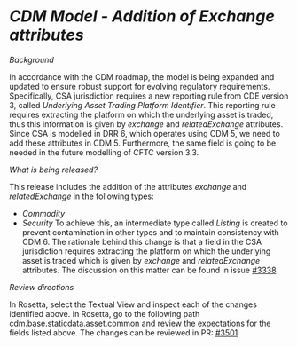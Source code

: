 # _CDM Model - Addition of Exchange attributes_

_Background_

In accordance with the CDM roadmap, the model is being expanded and updated to ensure robust support for evolving regulatory requirements. Specifically, CSA jurisdiction requires a new reporting rule from CDE version 3, called _Underlying Asset Trading Platform Identifier_. This reporting rule requires extracting the platform on which the underlying asset is traded, thus this information is given by _exchange_ and _relatedExchange_ attributes. Since CSA is modelled in DRR 6, which operates using CDM 5, we need to add these attributes in CDM 5. Furthermore, the same field is going to be needed in the future modelling of CFTC version 3.3.

_What is being released?_

This release includes the addition of the attributes _exchange_ and _relatedExchange_ in the following types:
- _Commodity_
- _Security_
To achieve this, an intermediate type called _Listing_ is created to prevent contamination in other types and to maintain consistency with CDM 6. The rationale behind this change is that a field in the CSA jurisdiction requires extracting the platform on which the underlying asset is traded which is given by _exchange_ and _relatedExchange_ attributes. The discussion on this matter can be found in issue [#3338](https://github.com/finos/common-domain-model/issues/3338).
    
_Review directions_

In Rosetta, select the Textual View and inspect each of the changes identified above.
In Rosetta, go to the following path cdm.base.staticdata.asset.common and review the expectations for the fields listed above.
The changes can be reviewed in PR: [#3501](https://github.com/finos/common-domain-model/pull/3501)

